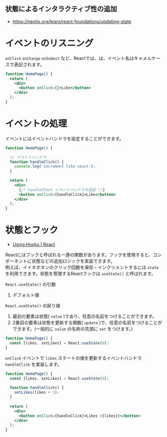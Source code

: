 状態によるインタラクティブ性の追加
---

- https://nextjs.org/learn/react-foundations/updating-state


# イベントのリスニング

`onClick` `onChange` `onSubmit` など、Reactでは、は、イベント名はキャメルケースで表記されます。


```jsx
function HomePage() {
  return (
    <div>
      <button onClick={}>Like</button>
    </div>
  );
}
```

# イベントの処理

イベントにはイベントハンドラを設定することができます。

```jsx
function HomePage() {

  // イベントハンドラ
  function handleClick() {
    console.log('increment like count');
  }
 
  return (
    <div>
      {/* handleCheck イベントハンドラを設定 */}
      <button onClick={handleClick}>Like</button>
    </div>
  );
}
```

# 状態とフック

- [Using Hooks | React](https://react.dev/learn#using-hooks)

Reactにはフックと呼ばれる一連の関数があります。フックを使用すると、コンポーネントに状態などの追加ロジックを実装できます。  
例えば、イイネボタンのクリック回数を保存・インクリメントするには `state` を利用できます。状態を管理するReactフックは `useState()` と呼ばれます。


`React.useState()` の引数

1. デフォルト値

`React.useState()` の戻り値

1. 最初の要素は状態( `value` )であり、任意の名前をつけることができます。
2. 2番目の要素は状態を更新する関数( `update` )で、任意の名前をつけることができます。(一般的に `value` の名称の先頭に `set` をつけます。)

```jsx
function HomePage() {
  const [likes, setLikes] = React.useState(0);
}
```

`onClick` イベントで `likes` ステートの値を更新するイベントハンドラ `handleClick` を実装します。


```jsx
function HomePage() {
  const [likes, setLikes] = React.useState(0);
 
  function handleClick() {
    setLikes(likes + 1);
  }
 
  return (
    <div>
      <button onClick={handleClick}>Likes ({likes})</button>
    </div>
  );
}
```